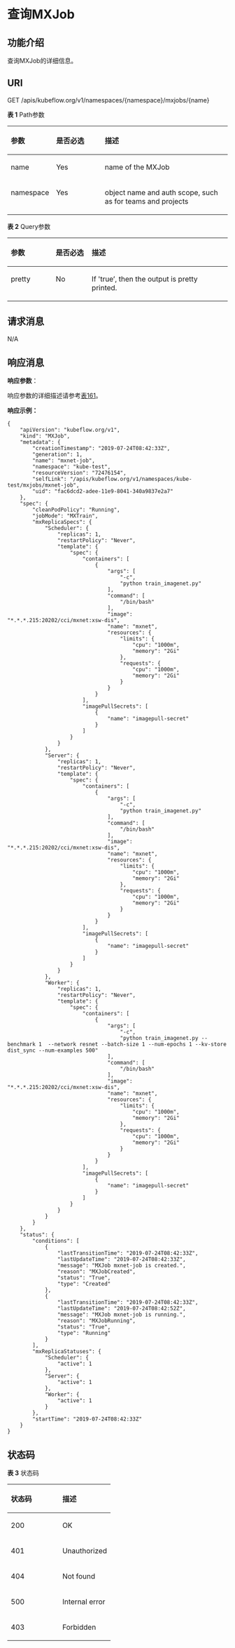# 查询MXJob<a name="cci_02_3152"></a>

## 功能介绍<a name="zh-cn_topic_0083864910_section15904123713483"></a>

查询MXJob的详细信息。

## URI<a name="zh-cn_topic_0083864910_section764545414815"></a>

GET /apis/kubeflow.org/v1/namespaces/\{namespace\}/mxjobs/\{name\}

**表 1**  Path参数

<a name="zh-cn_topic_0083864910_table167042013408"></a>
<table><thead align="left"><tr id="zh-cn_topic_0083864910_row2067022020405"><th class="cellrowborder" valign="top" width="17.82178217821782%" id="mcps1.2.4.1.1"><p id="zh-cn_topic_0083864910_p65652297517"><a name="zh-cn_topic_0083864910_p65652297517"></a><a name="zh-cn_topic_0083864910_p65652297517"></a>参数</p>
</th>
<th class="cellrowborder" valign="top" width="22.772277227722775%" id="mcps1.2.4.1.2"><p id="zh-cn_topic_0083864910_p165661629135114"><a name="zh-cn_topic_0083864910_p165661629135114"></a><a name="zh-cn_topic_0083864910_p165661629135114"></a>是否必选</p>
</th>
<th class="cellrowborder" valign="top" width="59.4059405940594%" id="mcps1.2.4.1.3"><p id="zh-cn_topic_0083864910_p14567629115114"><a name="zh-cn_topic_0083864910_p14567629115114"></a><a name="zh-cn_topic_0083864910_p14567629115114"></a>描述</p>
</th>
</tr>
</thead>
<tbody><tr id="zh-cn_topic_0083864910_row1670122004014"><td class="cellrowborder" valign="top" width="17.82178217821782%" headers="mcps1.2.4.1.1 "><p id="p1834011925520"><a name="p1834011925520"></a><a name="p1834011925520"></a>name</p>
</td>
<td class="cellrowborder" valign="top" width="22.772277227722775%" headers="mcps1.2.4.1.2 "><p id="p394572695514"><a name="p394572695514"></a><a name="p394572695514"></a>Yes</p>
</td>
<td class="cellrowborder" valign="top" width="59.4059405940594%" headers="mcps1.2.4.1.3 "><p id="p143381019155512"><a name="p143381019155512"></a><a name="p143381019155512"></a>name of the MXJob</p>
</td>
</tr>
<tr id="zh-cn_topic_0083864910_row136701220114011"><td class="cellrowborder" valign="top" width="17.82178217821782%" headers="mcps1.2.4.1.1 "><p id="p2541201454120"><a name="p2541201454120"></a><a name="p2541201454120"></a>namespace</p>
</td>
<td class="cellrowborder" valign="top" width="22.772277227722775%" headers="mcps1.2.4.1.2 "><p id="p19531260557"><a name="p19531260557"></a><a name="p19531260557"></a>Yes</p>
</td>
<td class="cellrowborder" valign="top" width="59.4059405940594%" headers="mcps1.2.4.1.3 "><p id="p165414146415"><a name="p165414146415"></a><a name="p165414146415"></a>object name and auth scope, such as for teams and projects</p>
</td>
</tr>
</tbody>
</table>

**表 2**  Query参数

<a name="table11308949102120"></a>
<table><thead align="left"><tr id="row23131949192118"><th class="cellrowborder" valign="top" width="20.407959204079592%" id="mcps1.2.4.1.1"><p id="p8316349122119"><a name="p8316349122119"></a><a name="p8316349122119"></a>参数</p>
</th>
<th class="cellrowborder" valign="top" width="16.318368163183685%" id="mcps1.2.4.1.2"><p id="p1231884913215"><a name="p1231884913215"></a><a name="p1231884913215"></a>是否必选</p>
</th>
<th class="cellrowborder" valign="top" width="63.273672632736734%" id="mcps1.2.4.1.3"><p id="p2321124920215"><a name="p2321124920215"></a><a name="p2321124920215"></a>描述</p>
</th>
</tr>
</thead>
<tbody><tr id="row10334449142116"><td class="cellrowborder" valign="top" width="20.407959204079592%" headers="mcps1.2.4.1.1 "><p id="p883818599545"><a name="p883818599545"></a><a name="p883818599545"></a>pretty</p>
</td>
<td class="cellrowborder" valign="top" width="16.318368163183685%" headers="mcps1.2.4.1.2 "><p id="p283845919544"><a name="p283845919544"></a><a name="p283845919544"></a>No</p>
</td>
<td class="cellrowborder" valign="top" width="63.273672632736734%" headers="mcps1.2.4.1.3 "><p id="p19837859165418"><a name="p19837859165418"></a><a name="p19837859165418"></a>If 'true’, then the output is pretty printed.</p>
</td>
</tr>
</tbody>
</table>

## 请求消息<a name="zh-cn_topic_0083864910_section24905416619"></a>

N/A

## 响应消息<a name="zh-cn_topic_0083864910_section1575712476123"></a>

**响应参数**：

响应参数的详细描述请参考[表161](数据结构.md#table65611161418)。

**响应示例：**

```
{
    "apiVersion": "kubeflow.org/v1",
    "kind": "MXJob",
    "metadata": {
        "creationTimestamp": "2019-07-24T08:42:33Z",
        "generation": 1,
        "name": "mxnet-job",
        "namespace": "kube-test",
        "resourceVersion": "72476154",
        "selfLink": "/apis/kubeflow.org/v1/namespaces/kube-test/mxjobs/mxnet-job",
        "uid": "fac6dcd2-adee-11e9-8041-340a9837e2a7"
    },
    "spec": {
        "cleanPodPolicy": "Running",
        "jobMode": "MXTrain",
        "mxReplicaSpecs": {
            "Scheduler": {
                "replicas": 1,
                "restartPolicy": "Never",
                "template": {
                    "spec": {
                        "containers": [
                            {
                                "args": [
                                    "-c",
                                    "python train_imagenet.py"
                                ],
                                "command": [
                                    "/bin/bash"
                                ],
                                "image": "*.*.*.215:20202/cci/mxnet:xsw-dis",
                                "name": "mxnet",
                                "resources": {
                                    "limits": {
                                        "cpu": "1000m",
                                        "memory": "2Gi"
                                    },
                                    "requests": {
                                        "cpu": "1000m",
                                        "memory": "2Gi"
                                    }
                                }
                            }
                        ],
                        "imagePullSecrets": [
                            {
                                "name": "imagepull-secret"
                            }
                        ]
                    }
                }
            },
            "Server": {
                "replicas": 1,
                "restartPolicy": "Never",
                "template": {
                    "spec": {
                        "containers": [
                            {
                                "args": [
                                    "-c",
                                    "python train_imagenet.py"
                                ],
                                "command": [
                                    "/bin/bash"
                                ],
                                "image": "*.*.*.215:20202/cci/mxnet:xsw-dis",
                                "name": "mxnet",
                                "resources": {
                                    "limits": {
                                        "cpu": "1000m",
                                        "memory": "2Gi"
                                    },
                                    "requests": {
                                        "cpu": "1000m",
                                        "memory": "2Gi"
                                    }
                                }
                            }
                        ],
                        "imagePullSecrets": [
                            {
                                "name": "imagepull-secret"
                            }
                        ]
                    }
                }
            },
            "Worker": {
                "replicas": 1,
                "restartPolicy": "Never",
                "template": {
                    "spec": {
                        "containers": [
                            {
                                "args": [
                                    "-c",
                                    "python train_imagenet.py --benchmark 1  --network resnet --batch-size 1 --num-epochs 1 --kv-store dist_sync --num-examples 500"
                                ],
                                "command": [
                                    "/bin/bash"
                                ],
                                "image": "*.*.*.215:20202/cci/mxnet:xsw-dis",
                                "name": "mxnet",
                                "resources": {
                                    "limits": {
                                        "cpu": "1000m",
                                        "memory": "2Gi"
                                    },
                                    "requests": {
                                        "cpu": "1000m",
                                        "memory": "2Gi"
                                    }
                                }
                            }
                        ],
                        "imagePullSecrets": [
                            {
                                "name": "imagepull-secret"
                            }
                        ]
                    }
                }
            }
        }
    },
    "status": {
        "conditions": [
            {
                "lastTransitionTime": "2019-07-24T08:42:33Z",
                "lastUpdateTime": "2019-07-24T08:42:33Z",
                "message": "MXJob mxnet-job is created.",
                "reason": "MXJobCreated",
                "status": "True",
                "type": "Created"
            },
            {
                "lastTransitionTime": "2019-07-24T08:42:33Z",
                "lastUpdateTime": "2019-07-24T08:42:52Z",
                "message": "MXJob mxnet-job is running.",
                "reason": "MXJobRunning",
                "status": "True",
                "type": "Running"
            }
        ],
        "mxReplicaStatuses": {
            "Scheduler": {
                "active": 1
            },
            "Server": {
                "active": 1
            },
            "Worker": {
                "active": 1
            }
        },
        "startTime": "2019-07-24T08:42:33Z"
    }
}
```

## 状态码<a name="zh-cn_topic_0083864910_section16509142112516"></a>

**表 3**  状态码

<a name="zh-cn_topic_0083864910_table6957182913514"></a>
<table><thead align="left"><tr id="zh-cn_topic_0083864910_row12961162965119"><th class="cellrowborder" valign="top" width="50%" id="mcps1.2.3.1.1"><p id="zh-cn_topic_0083864910_p189627299518"><a name="zh-cn_topic_0083864910_p189627299518"></a><a name="zh-cn_topic_0083864910_p189627299518"></a>状态码</p>
</th>
<th class="cellrowborder" valign="top" width="50%" id="mcps1.2.3.1.2"><p id="zh-cn_topic_0083864910_p1596342917515"><a name="zh-cn_topic_0083864910_p1596342917515"></a><a name="zh-cn_topic_0083864910_p1596342917515"></a>描述</p>
</th>
</tr>
</thead>
<tbody><tr id="zh-cn_topic_0083864910_row15964122975119"><td class="cellrowborder" valign="top" width="50%" headers="mcps1.2.3.1.1 "><p id="p1367711985419"><a name="p1367711985419"></a><a name="p1367711985419"></a>200</p>
</td>
<td class="cellrowborder" valign="top" width="50%" headers="mcps1.2.3.1.2 "><p id="p1767541915544"><a name="p1767541915544"></a><a name="p1767541915544"></a>OK</p>
</td>
</tr>
<tr id="row1929513557511"><td class="cellrowborder" valign="top" width="50%" headers="mcps1.2.3.1.1 "><p id="p1850718294311"><a name="p1850718294311"></a><a name="p1850718294311"></a>401</p>
</td>
<td class="cellrowborder" valign="top" width="50%" headers="mcps1.2.3.1.2 "><p id="p1350717216431"><a name="p1350717216431"></a><a name="p1350717216431"></a>Unauthorized</p>
</td>
</tr>
<tr id="row1278464175213"><td class="cellrowborder" valign="top" width="50%" headers="mcps1.2.3.1.1 "><p id="p1657775011315"><a name="p1657775011315"></a><a name="p1657775011315"></a>404</p>
</td>
<td class="cellrowborder" valign="top" width="50%" headers="mcps1.2.3.1.2 "><p id="p15577750123113"><a name="p15577750123113"></a><a name="p15577750123113"></a>Not found</p>
</td>
</tr>
<tr id="row1570418965210"><td class="cellrowborder" valign="top" width="50%" headers="mcps1.2.3.1.1 "><p id="p5328175573120"><a name="p5328175573120"></a><a name="p5328175573120"></a>500</p>
</td>
<td class="cellrowborder" valign="top" width="50%" headers="mcps1.2.3.1.2 "><p id="p183291755193118"><a name="p183291755193118"></a><a name="p183291755193118"></a>Internal error</p>
</td>
</tr>
<tr id="row1191112675220"><td class="cellrowborder" valign="top" width="50%" headers="mcps1.2.3.1.1 "><p id="p10659425153815"><a name="p10659425153815"></a><a name="p10659425153815"></a>403</p>
</td>
<td class="cellrowborder" valign="top" width="50%" headers="mcps1.2.3.1.2 "><p id="p19659825203817"><a name="p19659825203817"></a><a name="p19659825203817"></a>Forbidden</p>
</td>
</tr>
</tbody>
</table>

